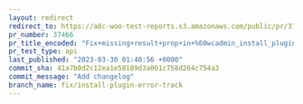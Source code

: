 ```yaml
---
layout: redirect
redirect_to: https://a8c-woo-test-reports.s3.amazonaws.com/public/pr/37466/api/index.html
pr_number: 37466
pr_title_encoded: "Fix+missing+result+prop+in+%60wcadmin_install_plugin_error%60+track"
pr_test_type: api
last_published: "2023-03-30 01:40:56 +0000"
commit_sha: 41a7b0d2c12ea1e58189d3a061c758d264c754a3
commit_message: "Add changelog"
branch_name: fix/install-plugin-error-track
---
```

